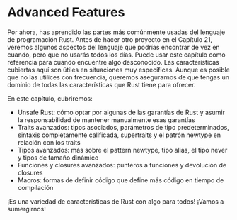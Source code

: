 # Advanced Features

Por ahora, has aprendido las partes más comúnmente usadas del lenguaje de
programación Rust. Antes de hacer otro proyecto en el Capítulo 21, veremos
algunos aspectos del lenguaje que podrías encontrar de vez en cuando, pero
que no usarás todos los días. Puede usar este capítulo como referencia para
cuando encuentre algo desconocido. Las características cubiertas aquí son
útiles en situaciones muy específicas. Aunque es posible que no las utilices con
frecuencia, queremos asegurarnos de que tengas un dominio de todas las
características que Rust tiene para ofrecer.

En este capítulo, cubriremos:

- Unsafe Rust: cómo optar por algunas de las garantías de Rust y asumir la
  responsabilidad de mantener manualmente esas garantías
- Traits avanzados: tipos asociados, parámetros de tipo predeterminados,
  sintaxis completamente calificada, supertraits y el patrón newtype en
  relación con los traits
- Tipos avanzados: más sobre el pattern newtype, tipo alias, el tipo never y
  tipos de tamaño dinámico
- Funciones y closures avanzados: punteros a funciones y devolución de
  closures
- Macros: formas de definir código que define más código en tiempo de
  compilación

¡Es una variedad de características de Rust con algo para todos! ¡Vamos a
sumergirnos!
